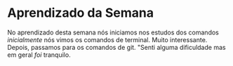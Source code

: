 # Aprendizado da Semana 
No aprendizado desta semana nós iniciamos nos estudos dos comandos *inicialmente* nós vimos os comandos de terminal. Muito interessante.
Depois, passamos para os comandos de git. "Senti alguma dificuldade mas em geral *foi* tranquilo. 